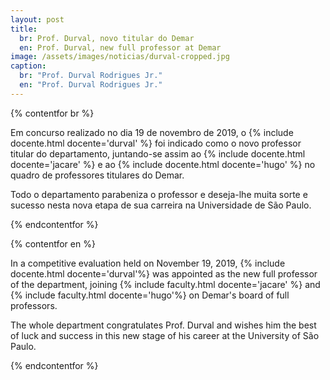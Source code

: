 ```yaml
---
layout: post
title:
  br: Prof. Durval, novo titular do Demar
  en: Prof. Durval, new full professor at Demar
image: /assets/images/noticias/durval-cropped.jpg
caption:
  br: "Prof. Durval Rodrigues Jr."
  en: "Prof. Durval Rodrigues Jr."
---
```


{% contentfor br %}

Em concurso realizado no dia 19 de novembro de 2019, o {% include docente.html docente='durval' %} foi indicado como o novo professor titular do departamento, juntando-se assim ao {% include docente.html docente='jacare' %} e ao {% include docente.html docente='hugo' %} no quadro de professores titulares do Demar.

Todo o departamento parabeniza o professor e deseja-lhe muita sorte e sucesso nesta nova etapa de sua carreira na Universidade de São Paulo.  
 
{% endcontentfor %}

{% contentfor en %}

In a competitive evaluation held on November 19, 2019, {% include docente.html docente='durval'%} was appointed  as the new full professor of the department, joining {% include faculty.html docente='jacare' %} and {% include faculty.html docente='hugo'%} on Demar's board of full professors.

The whole department congratulates Prof. Durval and wishes him the best of luck and success in this new stage of his career at the University of São Paulo.



{% endcontentfor %}
